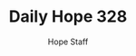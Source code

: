 ---
image: /assets/img/daily-hope-default-artwork.png
title: Daily Hope 328
number: 328
categories:
  - Daily Hope
author: Hope Staff
notes: Daily Hope 328
embed: >-
  <iframe style="border-radius:12px" src="https://open.spotify.com/embed/episode/05sfWzGT6ylLNLSKbXkEMk?utm_source=generator" width="100%" height="152" frameBorder="0" allowfullscreen="" allow="autoplay; clipboard-write; encrypted-media; fullscreen; picture-in-picture" loading="lazy"></iframe>
---